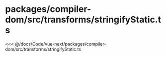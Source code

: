 # packages/compiler-dom/src/transforms/stringifyStatic.ts

<<< @/docs/Code/vue-next/packages/compiler-dom/src/transforms/stringifyStatic.ts
